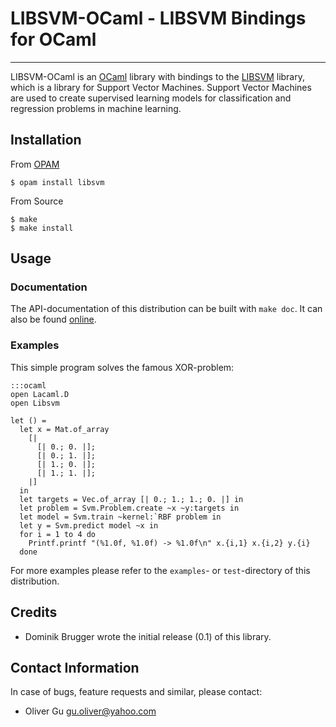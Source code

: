 LIBSVM-OCaml - LIBSVM Bindings for OCaml
========================================

---------------------------------------------------------------------------

LIBSVM-OCaml is an [OCaml](http://www.ocaml.org) library with bindings to the
[LIBSVM](http://www.csie.ntu.edu.tw/~cjlin/libsvm/) library, which is a library
for Support Vector Machines. Support Vector Machines are used to create
supervised learning models for classification and regression problems in
machine learning.

Installation
------------

From [OPAM](http://opam.ocamlpro.com)

    $ opam install libsvm

From Source

    $ make
    $ make install

Usage
-----

### Documentation

The API-documentation of this distribution can be built with `make doc`.
It can also be found [online](http://ogu.bitbucket.org/libsvm-ocaml/api/).

### Examples

This simple program solves the famous XOR-problem:

    :::ocaml
    open Lacaml.D
    open Libsvm

    let () =
      let x = Mat.of_array
        [|
          [| 0.; 0. |];
          [| 0.; 1. |];
          [| 1.; 0. |];
          [| 1.; 1. |];
        |]
      in
      let targets = Vec.of_array [| 0.; 1.; 1.; 0. |] in
      let problem = Svm.Problem.create ~x ~y:targets in
      let model = Svm.train ~kernel:`RBF problem in
      let y = Svm.predict model ~x in
      for i = 1 to 4 do
        Printf.printf "(%1.0f, %1.0f) -> %1.0f\n" x.{i,1} x.{i,2} y.{i}
      done

For more examples please refer to the `examples`- or `test`-directory of this
distribution.

Credits
-------

  * Dominik Brugger wrote the initial release (0.1) of this library.

Contact Information
-------------------

In case of bugs, feature requests and similar, please contact:

  * Oliver Gu <gu.oliver@yahoo.com>
